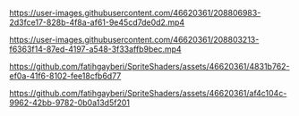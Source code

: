 

https://user-images.githubusercontent.com/46620361/208806983-2d3fce17-828b-4f8a-af61-9e45cd7de0d2.mp4



https://user-images.githubusercontent.com/46620361/208803213-f6363f14-87ed-4197-a548-3f33affb9bec.mp4



https://github.com/fatihgayberi/SpriteShaders/assets/46620361/4831b762-ef0a-41f6-8102-fee18cfb6d77



https://github.com/fatihgayberi/SpriteShaders/assets/46620361/af4c104c-9962-42bb-9782-0b0a13d5f201

